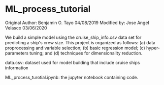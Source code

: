 # ML_process_tutorial

Original Author: Benjamin O. Tayo 04/08/2019
Modified by: Jose Angel Velasco 03/06/2020

 
We build a simple model using the cruise_ship_info.csv data set for predicting a ship's crew size. This project is organized as follows: (a) data proprocessing and variable selection; (b) basic regression model; (c) hyper-parameters tuning; and (d) techniques for dimensionality reduction.

data.csv: dataset used for model building that include cruise ships information

ML_process_turotial.ipynb: the jupyter notebook containing code.
